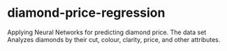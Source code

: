 # diamond-price-regression
Applying Neural Networks for predicting diamond price. The data set Analyzes diamonds by their cut, colour, clarity, price, and other attributes.
